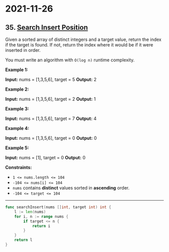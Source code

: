 # 2021-11-26

## 35. [Search Insert Position](https://leetcode.com/problems/search-insert-position/)

Given a sorted array of distinct integers and a target value, return the index if the target is found. If not, return the index where it would be if it were inserted in order.

You must write an algorithm with `O(log n)` runtime complexity.

**Example 1:**

**Input:** nums = \[1,3,5,6\], target = 5
**Output:** 2

**Example 2:**

**Input:** nums = \[1,3,5,6\], target = 2
**Output:** 1

**Example 3:**

**Input:** nums = \[1,3,5,6\], target = 7
**Output:** 4

**Example 4:**

**Input:** nums = \[1,3,5,6\], target = 0
**Output:** 0

**Example 5:**

**Input:** nums = \[1\], target = 0
**Output:** 0

**Constraints:**

- `1 <= nums.length <= 104`
- `-104 <= nums[i] <= 104`
- `nums` contains **distinct** values sorted in **ascending** order.
- `-104 <= target <= 104`

---

```go
func searchInsert(nums []int, target int) int {
    l := len(nums)
    for i, n := range nums {
        if target <= n {
            return i
        }
    }
    return l
}
```
